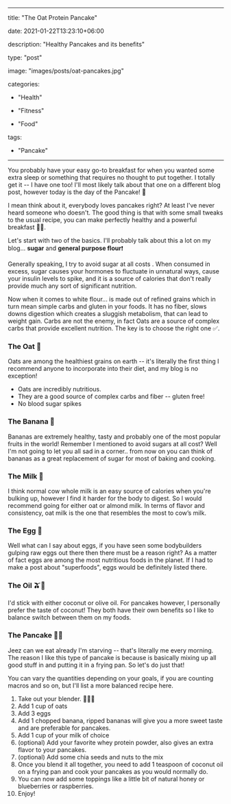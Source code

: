
---

title: "The Oat Protein Pancake"

date: 2021-01-22T13:23:10+06:00

description: "Healthy Pancakes and its benefits"

type: "post"

image: "images/posts/oat-pancakes.jpg"

categories:

- "Health"

- "Fitness"

- "Food"

tags:

- "Pancake"

---

You probably have your easy go-to breakfast for when you wanted some extra sleep or something that requires no thought to put together. I totally get it -- I have one too! I'll most likely talk about that one on a different blog post, however today is the day of the Pancake! 🥞

I mean think about it, everybody loves pancakes right? At least I've never heard someone who doesn't. The good thing is that with some small tweaks to the usual recipe, you can make perfectly healthy and a powerful breakfast 💪🏼.

Let's start with two of the basics. I'll probably talk about this a lot on my blog... **sugar** and **general purpose flour**❗️

Generally speaking, I try to avoid sugar at all costs  . When consumed in excess, sugar causes your hormones to fluctuate in unnatural ways, cause your insulin levels to spike, and it is a source of calories that don't really provide much any sort of significant nutrition.

Now when it comes to white flour... is made out of refined grains which in turn mean simple carbs and gluten in your foods. It has no fiber, slows downs digestion which creates a sluggish metabolism, that can lead to weight gain. Carbs are not the enemy, in fact Oats are a source of complex carbs that provide excellent nutrition. The key is to choose the right one  ✅.

### The Oat 🌾
Oats are among the healthiest grains on earth -- it's literally the first thing I recommend anyone to incorporate into their diet, and my blog is no exception!

- Oats are incredibly nutritious.
- They are a good source of complex carbs and fiber -- gluten free!
- No blood sugar spikes

### The Banana 🍌
Bananas are extremely healthy, tasty and probably one of the most popular fruits in the world!
Remember I mentioned to avoid sugars at all cost? Well I'm not going to let you all sad in a corner.. from now on you can think of bananas as a great replacement of sugar for most of baking and cooking.

### The Milk 🥛
I think normal cow whole milk is an easy source of calories when you're bulking up, however I find it harder for the body to digest. So I would recommend going for either oat or almond milk.
In terms of flavor and consistency, oat milk is the one that resembles the most to cow’s milk.

### The Egg 🥚
Well what can I say about eggs, if you have seen some bodybuilders gulping raw eggs out there then there must be a reason right? As a matter of fact eggs are among the most nutritious foods in the planet. If I had to make a post about "superfoods", eggs would be definitely listed there.

### The Oil 🫒🥥
I'd stick with either coconut or olive oil. For pancakes however, I personally prefer the taste of coconut! They both have their own benefits so I like to balance switch between them on my foods.

### The Pancake 🥞🍯

Jeez can we eat already I'm starving -- that's literally me every morning.
The reason I like this type of pancake is because is basically mixing up all good stuff in and putting it in a frying pan. So let's do just that!

You can vary the quantities depending on your goals, if you are counting macros and so on, but I'll list a more balanced recipe here.

1. Take out your blender. 👨🏼‍🍳
2. Add 1 cup of oats
3. Add 3 eggs
4. Add 1 chopped banana, ripped bananas will give you a more sweet taste and are preferable for pancakes.
5. Add 1 cup of your milk of choice
6. (optional) Add your favorite whey protein powder, also gives an extra flavor to your pancakes.
7. (optional) Add some chia seeds and nuts to the mix
8. Once you blend it all together, you need to add 1 teaspoon of coconut oil on a frying pan and cook your pancakes as you would normally do.
9. You can now add some toppings like a little bit of natural honey or blueberries or raspberries.
10. Enjoy!


